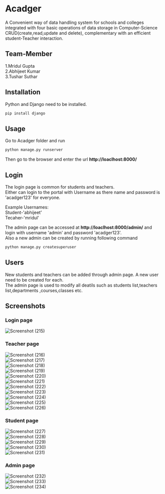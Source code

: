 # Acadger
A Convenient way of data handling system for schools and colleges integrated with four basic operations of data storage in Computer-Science CRUD(create,read,update and delete),
complementary with an efficient student-Teacher interaction.

## Team-Member
1.Mridul Gupta  
2.Abhijeet Kumar  
3.Tushar Suthar

## Installation
 Python and Django need to be installed.
```bash
pip install django
```
## Usage
Go to Acadger folder and run
```bash
python manage.py runserver
```
Then go to the browser and enter the url **http://loaclhost:8000/**

## Login

The login page is common for students and teachers.  
Either can login to the portal with Username as there name and password is 'acadger123' for everyone.  

Example Usernames:  
Student-'abhijeet'  
Tecaher-'mridul'  

The admin page can be accessed at  **http://loaclhost:8000/admin/** and login with username 'admin' and password 'acadger123'.  
Also a new admin can be created by running following command  

```bash
python manage.py createsuperuser
```

## Users
 New students and teachers can be added through admin page. A new user need to be created for each.  
 The admin page is used to modify all deatils such as students list,teachers list,departments ,courses,classes etc.
## Screenshots
### Login page
![Screenshot (215)](https://user-images.githubusercontent.com/62867903/125124177-531e7580-e115-11eb-9609-405b32dd55d5.png)  
### Teacher page
![Screenshot (216)](https://user-images.githubusercontent.com/62867903/125124271-7517f800-e115-11eb-86f2-76c196637b2f.png)  
![Screenshot (217)](https://user-images.githubusercontent.com/62867903/125124281-78ab7f00-e115-11eb-8d9b-a742eb0ec465.png)  
![Screenshot (218)](https://user-images.githubusercontent.com/62867903/125124299-7c3f0600-e115-11eb-87f3-37b676c0748f.png)  
![Screenshot (219)](https://user-images.githubusercontent.com/62867903/125124308-7f39f680-e115-11eb-9780-b7a3a17dc8fc.png)  
![Screenshot (220)](https://user-images.githubusercontent.com/62867903/125124316-8234e700-e115-11eb-902f-f304b9dbb805.png)  
![Screenshot (221)](https://user-images.githubusercontent.com/62867903/125124321-84974100-e115-11eb-9c69-64591c57a328.png)  
![Screenshot (222)](https://user-images.githubusercontent.com/62867903/125124328-87923180-e115-11eb-820b-df68f7f335c8.png)  
![Screenshot (223)](https://user-images.githubusercontent.com/62867903/125124336-895bf500-e115-11eb-9470-1361ad092789.png)  
![Screenshot (224)](https://user-images.githubusercontent.com/62867903/125124345-8cef7c00-e115-11eb-82e7-bab8a4dde3da.png)  
![Screenshot (225)](https://user-images.githubusercontent.com/62867903/125124349-8f51d600-e115-11eb-95ae-5cf49441caf7.png)  
![Screenshot (226)](https://user-images.githubusercontent.com/62867903/125124360-924cc680-e115-11eb-9d4f-25aa7eb21c48.png)  

### Student page
![Screenshot (227)](https://user-images.githubusercontent.com/62867903/125124695-23bc3880-e116-11eb-9298-3116d423d874.png)  
![Screenshot (228)](https://user-images.githubusercontent.com/62867903/125124699-26b72900-e116-11eb-8da4-029006e2b4a9.png)  
![Screenshot (229)](https://user-images.githubusercontent.com/62867903/125124709-2a4ab000-e116-11eb-9da1-2dc34a772b16.png)  
![Screenshot (230)](https://user-images.githubusercontent.com/62867903/125124715-2d45a080-e116-11eb-882e-19520544e61d.png)  
![Screenshot (231)](https://user-images.githubusercontent.com/62867903/125124725-2fa7fa80-e116-11eb-8d2f-bc46d990c09f.png)  

### Admin page

![Screenshot (232)](https://user-images.githubusercontent.com/62867903/125125003-9f1dea00-e116-11eb-8405-1cdd7abb053d.png)  
![Screenshot (233)](https://user-images.githubusercontent.com/62867903/125125009-a218da80-e116-11eb-9e35-3ff396bdfca5.png)  
![Screenshot (234)](https://user-images.githubusercontent.com/62867903/125125019-a5ac6180-e116-11eb-95ce-4c2c4cfb61ba.png)  

